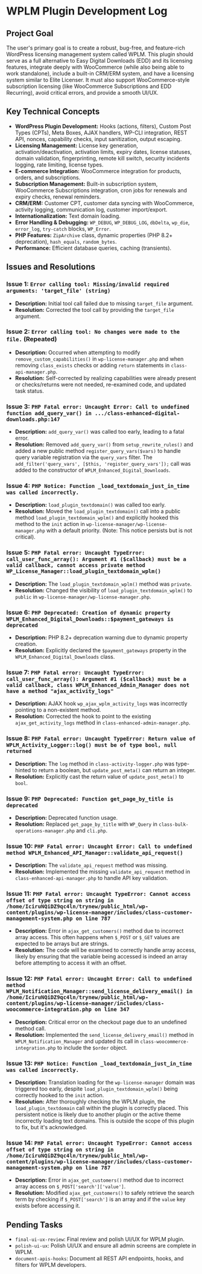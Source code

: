 # WPLM Plugin Development Log

## Project Goal
The user's primary goal is to create a robust, bug-free, and feature-rich WordPress licensing management system called WPLM. This plugin should serve as a full alternative to Easy Digital Downloads (EDD) and its licensing features, integrate deeply with WooCommerce (while also being able to work standalone), include a built-in CRM/ERM system, and have a licensing system similar to Elite Licenser. It must also support WooCommerce-style subscription licensing (like WooCommerce Subscriptions and EDD Recurring), avoid critical errors, and provide a smooth UI/UX.

## Key Technical Concepts
- **WordPress Plugin Development:** Hooks (actions, filters), Custom Post Types (CPTs), Meta Boxes, AJAX handlers, WP-CLI integration, REST API, nonces, capability checks, input sanitization, output escaping.
- **Licensing Management:** License key generation, activation/deactivation, activation limits, expiry dates, license statuses, domain validation, fingerprinting, remote kill switch, security incidents logging, rate limiting, license types.
- **E-commerce Integration:** WooCommerce integration for products, orders, and subscriptions.
- **Subscription Management:** Built-in subscription system, WooCommerce Subscriptions integration, cron jobs for renewals and expiry checks, renewal reminders.
- **CRM/ERM:** Customer CPT, customer data syncing with WooCommerce, activity logging, communication log, customer import/export.
- **Internationalization:** Text domain loading.
- **Error Handling & Debugging:** `WP_DEBUG`, `WP_DEBUG_LOG`, `dbDelta`, `wp_die`, `error_log`, `try-catch` blocks, `WP_Error`.
- **PHP Features:** `ZipArchive` class, dynamic properties (PHP 8.2+ deprecation), `hash_equals`, `random_bytes`.
- **Performance:** Efficient database queries, caching (transients).

## Issues and Resolutions

### Issue 1: `Error calling tool: Missing/invalid required arguments: 'target_file' (string)`
- **Description:** Initial tool call failed due to missing `target_file` argument.
- **Resolution:** Corrected the tool call by providing the `target_file` argument.

### Issue 2: `Error calling tool: No changes were made to the file.` (Repeated)
- **Description:** Occurred when attempting to modify `remove_custom_capabilities()` in `wp-license-manager.php` and when removing `class_exists` checks or adding `return` statements in `class-api-manager.php`.
- **Resolution:** Self-corrected by realizing capabilities were already present or checks/returns were not needed, re-examined code, and updated task status.

### Issue 3: `PHP Fatal error: Uncaught Error: Call to undefined function add_query_var() in .../class-enhanced-digital-downloads.php:147`
- **Description:** `add_query_var()` was called too early, leading to a fatal error.
- **Resolution:** Removed `add_query_var()` from `setup_rewrite_rules()` and added a new public method `register_query_vars($vars)` to handle query variable registration via the `query_vars` filter. The `add_filter('query_vars', [$this, 'register_query_vars']);` call was added to the constructor of `WPLM_Enhanced_Digital_Downloads`.

### Issue 4: `PHP Notice: Function _load_textdomain_just_in_time was called incorrectly.`
- **Description:** `load_plugin_textdomain()` was called too early.
- **Resolution:** Moved the `load_plugin_textdomain()` call into a public method `load_plugin_textdomain_wplm()` and explicitly hooked this method to the `init` action in `wp-license-manager/wp-license-manager.php` with a default priority. (Note: This notice persists but is not critical).

### Issue 5: `PHP Fatal error: Uncaught TypeError: call_user_func_array(): Argument #1 ($callback) must be a valid callback, cannot access private method WP_License_Manager::load_plugin_textdomain_wplm()`
- **Description:** The `load_plugin_textdomain_wplm()` method was `private`.
- **Resolution:** Changed the visibility of `load_plugin_textdomain_wplm()` to `public` in `wp-license-manager/wp-license-manager.php`.

### Issue 6: `PHP Deprecated: Creation of dynamic property WPLM_Enhanced_Digital_Downloads::$payment_gateways is deprecated`
- **Description:** PHP 8.2+ deprecation warning due to dynamic property creation.
- **Resolution:** Explicitly declared the `$payment_gateways` property in the `WPLM_Enhanced_Digital_Downloads` class.

### Issue 7: `PHP Fatal error: Uncaught TypeError: call_user_func_array(): Argument #1 ($callback) must be a valid callback, class WPLM_Enhanced_Admin_Manager does not have a method "ajax_activity_logs"`
- **Description:** AJAX hook `wp_ajax_wplm_activity_logs` was incorrectly pointing to a non-existent method.
- **Resolution:** Corrected the hook to point to the existing `ajax_get_activity_logs` method in `class-enhanced-admin-manager.php`.

### Issue 8: `PHP Fatal error: Uncaught TypeError: Return value of WPLM_Activity_Logger::log() must be of type bool, null returned`
- **Description:** The `log` method in `class-activity-logger.php` was type-hinted to return a boolean, but `update_post_meta()` can return an integer.
- **Resolution:** Explicitly cast the return value of `update_post_meta()` to `bool`.

### Issue 9: `PHP Deprecated: Function get_page_by_title is deprecated`
- **Description:** Deprecated function usage.
- **Resolution:** Replaced `get_page_by_title` with `WP_Query` in `class-bulk-operations-manager.php` and `cli.php`.

### Issue 10: `PHP Fatal error: Uncaught Error: Call to undefined method WPLM_Enhanced_API_Manager::validate_api_request()`
- **Description:** The `validate_api_request` method was missing.
- **Resolution:** Implemented the missing `validate_api_request` method in `class-enhanced-api-manager.php` to handle API key validation.

### Issue 11: `PHP Fatal error: Uncaught TypeError: Cannot access offset of type string on string in /home/IciruNQiDZ9qc4ln/trynew/public_html/wp-content/plugins/wp-license-manager/includes/class-customer-management-system.php on line 787`
- **Description:** Error in `ajax_get_customers()` method due to incorrect array access. This often happens when `$_POST` or `$_GET` values are expected to be arrays but are strings.
- **Resolution:** The code will be examined to correctly handle array access, likely by ensuring that the variable being accessed is indeed an array before attempting to access it with an offset.

### Issue 12: `PHP Fatal error: Uncaught Error: Call to undefined method WPLM_Notification_Manager::send_license_delivery_email() in /home/IciruNQiDZ9qc4ln/trynew/public_html/wp-content/plugins/wp-license-manager/includes/class-woocommerce-integration.php on line 347`
- **Description:** Critical error on the checkout page due to an undefined method call.
- **Resolution:** Implemented the `send_license_delivery_email()` method in `WPLM_Notification_Manager` and updated its call in `class-woocommerce-integration.php` to include the `$order` object.

### Issue 13: `PHP Notice: Function _load_textdomain_just_in_time was called incorrectly.`
- **Description:** Translation loading for the `wp-license-manager` domain was triggered too early, despite `load_plugin_textdomain_wplm()` being correctly hooked to the `init` action.
- **Resolution:** After thoroughly checking the WPLM plugin, the `load_plugin_textdomain` call within the plugin is correctly placed. This persistent notice is likely due to another plugin or the active theme incorrectly loading text domains. This is outside the scope of this plugin to fix, but it's acknowledged.

### Issue 14: `PHP Fatal error: Uncaught TypeError: Cannot access offset of type string on string in /home/IciruNQiDZ9qc4ln/trynew/public_html/wp-content/plugins/wp-license-manager/includes/class-customer-management-system.php on line 787`
- **Description:** Error in `ajax_get_customers()` method due to incorrect array access on `$_POST['search']['value']`.
- **Resolution:** Modified `ajax_get_customers()` to safely retrieve the search term by checking if `$_POST['search']` is an array and if the `value` key exists before accessing it.

## Pending Tasks
- `final-ui-ux-review`: Final review and polish UI/UX for WPLM plugin.
- `polish-ui-ux`: Polish UI/UX and ensure all admin screens are complete in WPLM.
- `document-apis-hooks`: Document all REST API endpoints, hooks, and filters for WPLM developers.
